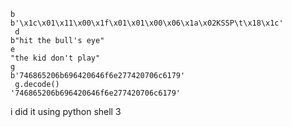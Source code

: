 ```import binascii
b
b'\x1c\x01\x11\x00\x1f\x01\x01\x00\x06\x1a\x02KSSP\t\x18\x1c'
 d
b"hit the bull's eye"
e
"the kid don't play"
g
b'746865206b696420646f6e277420706c6179'
 g.decode()
'746865206b696420646f6e277420706c6179' 
 ```
 i did it using python shell 3
 
 


















